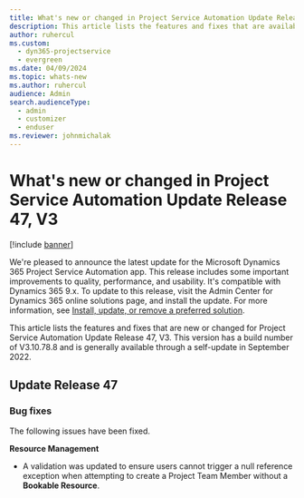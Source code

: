 ```yaml
---
title: What's new or changed in Project Service Automation Update Release 47, V3
description: This article lists the features and fixes that are available in Microsoft Dynamics 365 Project Service Automation Update Release 47, V3.
author: ruhercul
ms.custom: 
  - dyn365-projectservice
  - evergreen
ms.date: 04/09/2024
ms.topic: whats-new
ms.author: ruhercul
audience: Admin
search.audienceType: 
  - admin
  - customizer
  - enduser
ms.reviewer: johnmichalak
---
```


# What's new or changed in Project Service Automation Update Release 47, V3

[!include [banner](../includes/psa-now-project-operations.md)]

We're pleased to announce the latest update for the Microsoft Dynamics 365 Project Service Automation app. This release includes some important improvements to quality, performance, and usability. It's compatible with Dynamics 365 9.x. To update to this release, visit the Admin Center for Dynamics 365 online solutions page, and install the update. For more information, see [Install, update, or remove a preferred solution](/power-platform/admin/install-remove-preferred-solution).

This article lists the features and fixes that are new or changed for Project Service Automation Update Release 47, V3. This version has a build number of V3.10.78.8 and is generally available through a self-update in September 2022.

## Update Release 47

### Bug fixes

The following issues have been fixed.

**Resource Management**
- A validation was updated to ensure users cannot trigger a null reference exception when attempting to create a Project Team Member without a **Bookable Resource**.
